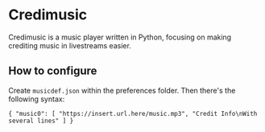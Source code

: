 # Credimusic

Credimusic is a music player written in Python, focusing on making crediting music in livestreams easier.

## How to configure

Create `musicdef.json` within the preferences folder. Then there's the following syntax:

`
{
    "music0": [
        "https://insert.url.here/music.mp3",
        "Credit Info\nWith several lines"
    ]
}
`